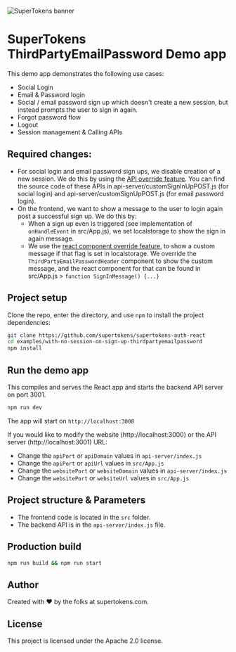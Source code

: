 ![SuperTokens banner](https://raw.githubusercontent.com/supertokens/supertokens-logo/master/images/Artboard%20%E2%80%93%2027%402x.png)

# SuperTokens ThirdPartyEmailPassword Demo app

This demo app demonstrates the following use cases:

-   Social Login
-   Email & Password login
-   Social / email password sign up which doesn't create a new session, but instead prompts the user to sign in again.
-   Forgot password flow
-   Logout
-   Session management & Calling APIs

## Required changes:

-   For social login and email password sign ups, we disable creation of a new session. We do this by using the [API override feature](https://supertokens.com/docs/thirdpartyemailpassword/advanced-customizations/apis-override/usage). You can find the source code of these APIs in api-server/customSignInUpPOST.js (for social login) and api-server/customSignUpPOST.js (for email password login).
-   On the frontend, we want to show a message to the user to login again post a successful sign up. We do this by:
    -   When a sign up even is triggered (see implementation of `onHandleEvent` in src/App.js), we set localstorage to show the sign in again message.
    -   We use the [react component override feature](https://supertokens.com/docs/thirdpartyemailpassword/advanced-customizations/react-component-override/usage), to show a custom message if that flag is set in localstorage. We override the `ThirdPartyEmailPasswordHeader` component to show the custom message, and the react component for that can be found in src/App.js > `function SignInMessage() {...}`

## Project setup

Clone the repo, enter the directory, and use `npm` to install the project dependencies:

```bash
git clone https://github.com/supertokens/supertokens-auth-react
cd examples/with-no-session-on-sign-up-thirdpartyemailpassword
npm install
```

## Run the demo app

This compiles and serves the React app and starts the backend API server on port 3001.

```bash
npm run dev
```

The app will start on `http://localhost:3000`

If you would like to modify the website (http://localhost:3000) or the API server (http://localhost:3001) URL:

-   Change the `apiPort` or `apiDomain` values in `api-server/index.js`
-   Change the `apiPort` or `apiUrl` values in `src/App.js`
-   Change the `websitePort` or `websiteDomain` values in `api-server/index.js`
-   Change the `websitePort` or `websiteUrl` values in `src/App.js`

## Project structure & Parameters

-   The frontend code is located in the `src` folder.
-   The backend API is in the `api-server/index.js` file.

## Production build

```bash
npm run build && npm run start
```

## Author

Created with :heart: by the folks at supertokens.com.

## License

This project is licensed under the Apache 2.0 license.
